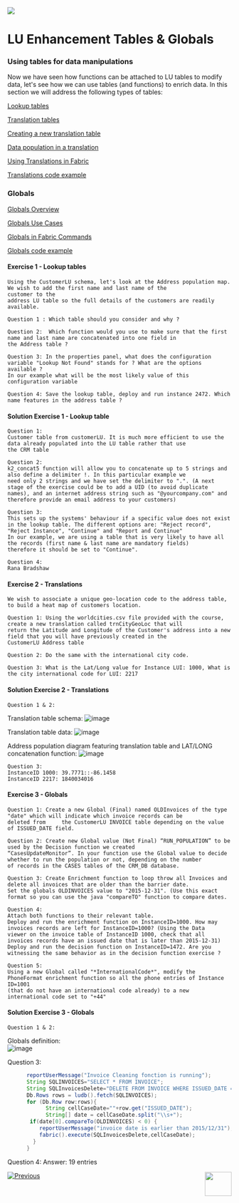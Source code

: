 ![](/academy/Training_Level_1/05_LU_Enhancements/images/EnhancementTablesState.PNG) 

#   LU Enhancement Tables & Globals


### Using tables for data manipulations

Now we have seen how functions can be attached to LU tables to modify data, let's see how we can use tables (and functions) 
to enrich data.
In this section we will address the following types of tables:

[Lookup tables](/articles/07_table_population/11_lookup_tables.md)

[Translation tables](/articles/09_translations/01_translations_overview_and_use_cases.md)

[Creating a new translation table](/articles/09_translations/02_creating_a_new_translation_in_fabric.md) 

[Data population in a translation](/articles/09_translations/03_data_population_in_a_translation.md)

[Using Translations in Fabric](/articles/09_translations/04_using_translations_in_fabric.md)

[Translations code example](/articles/09_translations/05_translations_code_examples.md)



### Globals

[Globals Overview](/articles/08_globals/01_globals_overview.md)

[Globals Use Cases](/articles/08_globals/02_globals_use_cases.md)

[Globals in Fabric Commands](/articles/08_globals/03_set_globals.md)

[Globals code example](/articles/08_globals/04_globals_code_examples.md)





#### Exercise 1 - Lookup tables

    Using the CustomerLU schema, let's look at the Address population map. We wish to add the first name and last name of the 
    customer to the 
    address LU table so the full details of the customers are readily available.
    
    Question 1 : Which table should you consider and why ?
    
    Question 2:  Which function would you use to make sure that the first name and last name are concatenated into one field in 
    the Address table ?
    
    Question 3: In the properties panel, what does the configuration variable "Lookup Not Found" stands for ? What are the options 
    available ? 
    In our example what will be the most likely value of this configuration variable
    
    Question 4: Save the lookup table, deploy and run instance 2472. Which name features in the address table ?




#### Solution Exercise 1 - Lookup table

    Question 1: 
    Customer table from customerLU. It is much more efficient to use the data already populated into the LU table rather that use
    the CRM table
    
    Question 2: 
    k2_concat5 function will allow you to concatenate up to 5 strings and also define a delimiter !. In this particular example we 
    need only 2 strings and we have set the delimiter to ".". (A next stage of the exercise could be to add a UID (to avoid duplicate
    names), and an internet address string such as "@yourcompany.com" and therefore provide an email address to your customers)
    
    Question 3:
    This sets up the systems' behaviour if a specific value does not exist in the lookup table. The different options are: "Reject record", 
    "Reject Instance", "Continue" and "Report and Continue"
    In our example, we are using a table that is very likely to have all the records (first name & last name are mandatory fields) 
    therefore it should be set to "Continue".
    
    Question 4: 
    Rana Bradshaw






#### Exercise 2 - Translations

    We wish to associate a unique geo-location code to the address table, to build a heat map of customers location.
    
    Question 1: Using the worldcities.csv file provided with the course, create a new translation called trnCityGeoLoc that will 
    return the Latitude and Longitude of the Customer's address into a new field that you will have previously created in the 
    CustomerLU Address table
    
    Question 2: Do the same with the international city code.
    
    Question 3: What is the Lat/Long value for Instance LUI: 1000, What is the city international code for LUI: 2217


#### Solution Exercise 2 - Translations

    Question 1 & 2:

Translation table schema:
![image](/academy/Training_Level_1/05_LU_Enhancements/images/TransExe2-OverviewCapture%20(3).PNG) 


Translation table data:
![image](/academy/Training_Level_1/05_LU_Enhancements/images/TransExe2-OverviewCapture%20(2).PNG) 


Address population diagram featuring translation table and LAT/LONG concatenation function:
![image](/academy/Training_Level_1/05_LU_Enhancements/images/TransExe2-OverviewCapture%20(1).PNG)  
    

    Question 3:
    InstanceID 1000: 39.7771::-86.1458
    InstanceID 2217: 1840034016



#### Exercise 3 - Globals
    Question 1: Create a new Global (Final) named OLDInvoices of the type "date" which will indicate which invoice records can be 
    deleted from     the CustomerLU INVOICE table depending on the value of ISSUED_DATE field.
    
    Question 2: Create new Global value (Not Final) “RUN_POPULATION” to be used by the Decision function we created 
    “CasesUpdateMonitor”. In your function use the Global value to decide whether to run the population or not, depending on the number 
    of records in the CASES tables of the CRM_DB database. 
    
    Question 3: Create Enrichment function to loop throw all Invoices and delete all invoices that are older than the barrier date.
    Set the globals OLDINVOICES value to "2015-12-31". (Use this exact format so you can use the java "compareTO" function to compare dates. 
    
    Question 4: 
    Attach both functions to their relevant table.
    Deploy and run the enrichment function on InstanceID=1000. How may invoices records are left for InstanceID=1000? (Using the Data 
    viewer on the invoice table of InstanceID 1000, check that all invoices records have an issued date that is later than 2015-12-31)
    Deploy and run the decision function on InstanceID=1472. Are you witnessing the same behavior as in the decision function exercise ? 
    
    Question 5:
    Using a new Global called "*InternationalCode*", modify the PhoneFormat enrichment function so all the phone entries of Instance ID=1001 
    (that do not have an international code already) to a new international code set to "+44"




 #### Solution Exercise 3 - Globals
    Question 1 & 2:
Globals definition:    
![image](/academy/Training_Level_1/05_LU_Enhancements/images/GlobalExe3OverviewCapture.png)


Question 3:      
         

```java
      reportUserMessage("Invoice Cleaning fonction is running");
      String SQLINVOICES="SELECT * FROM INVOICE";
      String SQLInvoicesDelete="DELETE FROM INVOICE WHERE ISSUED_DATE = ?";
      Db.Rows rows = ludb().fetch(SQLINVOICES);
      for (Db.Row row:rows){
            String cellCaseDate=""+row.get("ISSUED_DATE");
            String[] date = cellCaseDate.split("\\s+");
       if(date[0].compareTo(OLDINVOICES) < 0) {
          reportUserMessage("invoice date is earlier than 2015/12/31");
          fabric().execute(SQLInvoicesDelete,cellCaseDate);
        }
      }
```
Question 4: Answer: 19 entries



[![Previous](/articles/images/Previous.png)](/academy/Training_Level_1/05_LU_Enhancements/03_LU_Enhancements_Functions_flow.md)
[<img align="right" width="60" height="54" src="/articles/images/Next.png">](/academy/Training_Level_1/05_LU_Enhancements/05_LU_Enhancements_Quiz.md)

